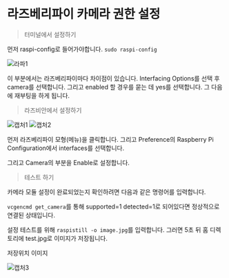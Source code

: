 # 라즈베리파이 카메라 권한 설정

> 터미널에서 설정하기

먼저 raspi-config로 들어가야합니다.
```sudo raspi-config```

![라파1](https://user-images.githubusercontent.com/77596373/133740955-1567b6ab-e2da-445f-a1a6-264dc498a534.PNG)


이 부분에서는 라즈베리파이마다 차이점이 있습니다.
Interfacing Options를 선택 후 camera를 선택합니다.
그리고 enabled 할 경우를 묻는 데 yes를 선택합니다.
그 다음에 재부팅을 하게 됩니다.

> 라즈비안에서 설정하기

![캡처1](https://user-images.githubusercontent.com/77596373/133741311-50a44d7f-dc23-4ab9-9782-dfceba21d84d.PNG)
![캡처2](https://user-images.githubusercontent.com/77596373/133741324-f4eb55e0-209c-462b-9d9d-7a9b2c89212b.PNG)


먼저 라즈베리파이 모형(메뉴)을 클릭합니다. 그리고 Preference의 Raspberry Pi Configuration에서 interfaces를 선택합니다.

그리고 Camera의 부분을 Enable로 설정합니다.


> 테스트 하기

카메라 모듈 설정이 완료되었는지 확인하려면 다음과 같은 명령어를 입력합니다.

``` vcgencmd get_camera ```를 통해 supported=1 detected=1로 되어있다면 정상적으로 연결된 상태입니다.

설정 테스트를 위해 ```raspistill -o image.jpg```를 입력합니다. 그러면 5초 뒤 홈 디렉토리에 test.jpg로 이미지가 저장됩니다.

저장위치 이미지

![캡처3](https://user-images.githubusercontent.com/77596373/133741609-cef87322-bcee-4c2d-b6cf-052426df777c.PNG)
